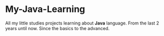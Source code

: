 # My-Java-Learning
All my little studies projects learning about **Java** language. From the last 2 years until now.
Since the basics to the advanced.
